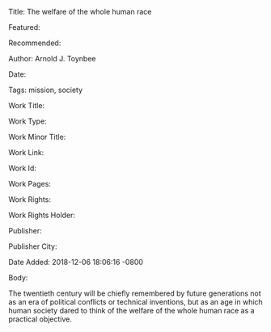 Title: The welfare of the whole human race

Featured: 

Recommended: 

Author: Arnold J. Toynbee

Date: 

Tags: mission, society

Work Title: 

Work Type: 

Work Minor Title:  

Work Link: 

Work Id:  

Work Pages:  

Work Rights:  

Work Rights Holder:  

Publisher:  

Publisher City:  

Date Added: 2018-12-06 18:06:16 -0800

Body:

The twentieth century will be chiefly remembered by future generations not as an era of political conflicts or technical inventions, but as an age in which human society dared to think of the welfare of the whole human race as a practical objective. 


